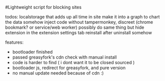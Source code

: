 #Lightweight script for blocking sites

todos:
localstorage that adds up all time in site
make it into a graph to chart the data
somehow inject code without tampermonkey, discreet (chrome bookmark? or service/web worker) possibly do same thing but hide extension in the extension settings tab
reinstall after uninstall somehow

features:
 - bootloader finished
 - passed greasyfork's cdn check with manual install
 - code is harder to find ( i dont want it to be closed sourced )
 - bootloader js, redirect for greasyfork, and pure version
 - no manual update needed because of cdn :)